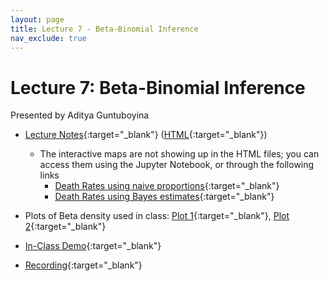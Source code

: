 ```yaml
---
layout: page
title: Lecture 7 - Beta-Binomial Inference
nav_exclude: true
---
```


# Lecture 7: Beta-Binomial Inference

Presented by Aditya Guntuboyina

- [Lecture Notes](https://data102.datahub.berkeley.edu/hub/user-redirect/git-pull?repo=https%3A%2F%2Fgithub.com%2Fds-102%2Ffa23-materials&urlpath=tree%2Ffa23-materials%2Flecture%2Flecture07%2FLectureSEVENNotes.ipynb&branch=main){:target="_blank"} ([HTML](../../resources/assets/lectures/lec07/LectureSEVENData102Fall2023.html){:target="_blank"})
    - The interactive maps are not showing up in the HTML files; you can access them using the Jupyter Notebook, or through the following links
        - [Death Rates using naive proportions](../../resources/assets/lectures/lec07/NaiveProportionHighKidneyCancerRateCounties.html){:target="_blank"}
        - [Death Rates using Bayes estimates](../../resources/assets/lectures/lec07/BayesEstimateHighKidneyCancerRateCounties.html){:target="_blank"}

- Plots of Beta density used in class: [Plot 1](../../resources/assets/lectures/lec07/PlotBetaDensityOne.pdf){:target="_blank"}, [Plot 2](../../resources/assets/lectures/lec07/PlotBetaDensityTwo.pdf){:target="_blank"}

- [In-Class Demo](https://data102.datahub.berkeley.edu/hub/user-redirect/git-pull?repo=https%3A%2F%2Fgithub.com%2Fds-102%2Ffa23-materials&urlpath=tree%2Ffa23-materials%2Flecture%2Flecture07%2FLectureSEVENData102Fall2023.ipynb&branch=main){:target="_blank"}

- [Recording](https://bcourses.berkeley.edu/courses/1526710/pages/lecture-7-beta-binomial-inference){:target="_blank"}